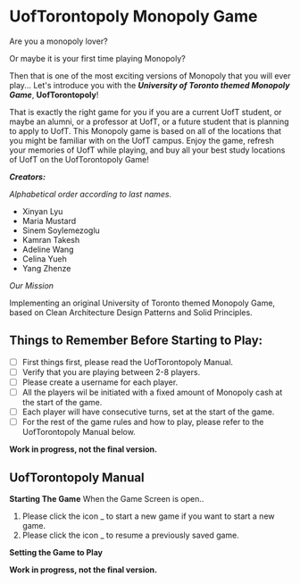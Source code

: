 # UofTorontopoly Monopoly Game

Are you a monopoly lover? 

Or maybe it is your first time playing Monopoly? 

Then that is one of the most exciting versions of Monopoly that you will ever play...
Let's introduce you with the ***University of Toronto themed Monopoly Game***, **UofTorontopoly**! 

That is exactly the right game for you if you are a current UofT student, or maybe an alumni,
or a professor at UofT, or a future student that is planning to apply
to UofT. This Monopoly game is based on all of the locations
that you might be familiar with on the UofT campus. Enjoy the game,
refresh your memories of UofT while playing, and buy all your
best study locations of UofT on the UofTorontopoly Game!


***Creators:***

*Alphabetical order according to last names.*

* Xinyan Lyu
* Maria Mustard
* Sinem Soylemezoglu
* Kamran Takesh
* Adeline Wang
* Celina Yueh
* Yang Zhenze

*Our Mission*

Implementing an original University of Toronto themed Monopoly Game, 
based on Clean Architecture Design Patterns and Solid Principles.

## Things to Remember Before Starting to Play:
- [ ] First things first, please read the UofTorontopoly Manual.
- [ ] Verify that you are playing between 2-8 players.
- [ ] Please create a username for each player.
- [ ] All the players wil be initiated with a fixed amount of Monopoly cash at the start of the game.
- [ ] Each player will have consecutive turns, set at the start of the game.
- [ ] For the rest of the game rules and how to play, please refer to the UofTorontopoly Manual below.

**Work in progress, not the final version.**

## UofTorontopoly Manual

**Starting The Game**
When the Game Screen is open..
1. Please click the icon _ to start a new game if you want to start a new game.
2. Please click the icon _ to resume a previously saved game.

**Setting the Game to Play**


**Work in progress, not the final version.**



